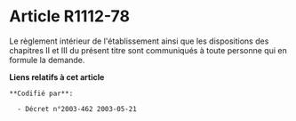 # Article R1112-78

Le règlement intérieur de l'établissement ainsi que les dispositions des chapitres II et III du présent titre sont
communiqués à toute personne qui en formule la demande.

**Liens relatifs à cet article**

	**Codifié par**:

	  - Décret n°2003-462 2003-05-21
